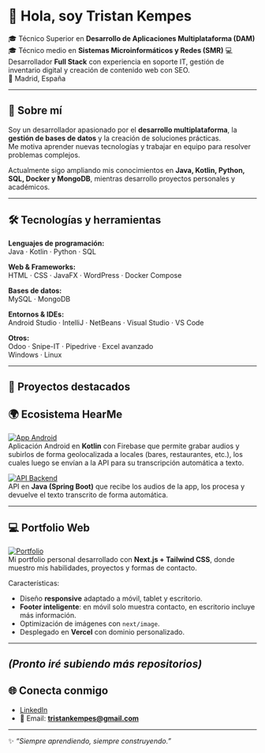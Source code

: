 # 👋 Hola, soy Tristan Kempes

🎓 Técnico Superior en **Desarrollo de Aplicaciones Multiplataforma (DAM)** 
🎓 Técnico medio en **Sistemas Microinformáticos y Redes (SMR)**
💻 Desarrollador **Full Stack** con experiencia en soporte IT, gestión de inventario digital y creación de contenido web con SEO.  
📍 Madrid, España  

---

## 🚀 Sobre mí
Soy un desarrollador apasionado por el **desarrollo multiplataforma**, la **gestión de bases de datos** y la creación de soluciones prácticas.  
Me motiva aprender nuevas tecnologías y trabajar en equipo para resolver problemas complejos.  

Actualmente sigo ampliando mis conocimientos en **Java, Kotlin, Python, SQL, Docker y MongoDB**, mientras desarrollo proyectos personales y académicos.

---

## 🛠️ Tecnologías y herramientas

**Lenguajes de programación:**  
Java · Kotlin · Python · SQL  

**Web & Frameworks:**  
HTML · CSS · JavaFX · WordPress · Docker Compose  

**Bases de datos:**  
MySQL · MongoDB  

**Entornos & IDEs:**  
Android Studio · IntelliJ · NetBeans · Visual Studio · VS Code  

**Otros:**  
Odoo · Snipe-IT · Pipedrive · Excel avanzado  
Windows · Linux  

---

## 📂 Proyectos destacados

## 🌍 Ecosistema HearMe

[![App Android](https://img.shields.io/badge/HearMe-App-blue?logo=android)](https://github.com/tristank-fullstack/HearMe)  
Aplicación Android en **Kotlin** con Firebase que permite grabar audios y subirlos de forma geolocalizada a locales (bares, restaurantes, etc.), los cuales luego se envían a la API para su transcripción automática a texto.

[![API Backend](https://img.shields.io/badge/HearMe-API-green?logo=java)](https://github.com/tristank-fullstack/HearMe-API)  
API en **Java (Spring Boot)** que recibe los audios de la app, los procesa y devuelve el texto transcrito de forma automática.

---

## 💻 Portfolio Web

[![Portfolio](https://img.shields.io/badge/Portfolio-Web-0f172a?logo=vercel&logoColor=white)](https://tu-dominio.vercel.app)  
Mi portfolio personal desarrollado con **Next.js + Tailwind CSS**, donde muestro mis habilidades, proyectos y formas de contacto.  

Características:
- Diseño **responsive** adaptado a móvil, tablet y escritorio.  
- **Footer inteligente**: en móvil solo muestra contacto, en escritorio incluye más información.  
- Optimización de imágenes con `next/image`.  
- Desplegado en **Vercel** con dominio personalizado.  

---

*(Pronto iré subiendo más repositorios)*
---

## 🌐 Conecta conmigo
- [LinkedIn](https://www.linkedin.com/in/tristan-kempes-ares-685270333)  
- 📧 Email: **tristankempes@gmail.com**

---

✨ *“Siempre aprendiendo, siempre construyendo.”*
